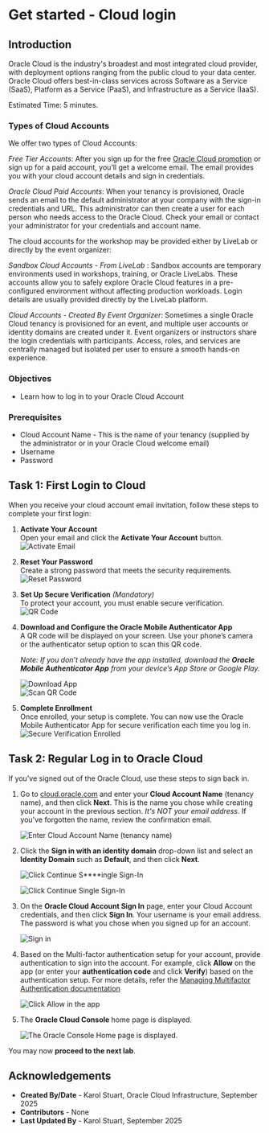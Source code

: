 # Get started - Cloud login

## Introduction

Oracle Cloud is the industry's broadest and most integrated cloud provider, with deployment options ranging from the public cloud to your data center. Oracle Cloud offers best-in-class services across Software as a Service (SaaS), Platform as a Service (PaaS), and Infrastructure as a Service (IaaS).

Estimated Time: 5 minutes.

### Types of Cloud Accounts

We offer two types of Cloud Accounts:

*Free Tier Accounts*:  After you sign up for the free [Oracle Cloud promotion](https://signup.cloud.oracle.com) or sign up for a paid account, you’ll get a welcome email. The email provides you with your cloud account details and sign in credentials.

*Oracle Cloud Paid Accounts*:  When your tenancy is provisioned, Oracle sends an email to the default administrator at your company with the sign-in credentials and URL. This administrator can then create a user for each person who needs access to the Oracle Cloud. Check your email or contact your administrator for your credentials and account name.

The cloud accounts for the workshop may be provided either by LiveLab or directly by the event organizer:

*Sandbox Cloud Accounts - From LiveLab* : Sandbox accounts are temporary environments used in workshops, training, or Oracle LiveLabs. These accounts allow you to safely explore Oracle Cloud features in a pre-configured environment without affecting production workloads. Login details are usually provided directly by the LiveLab platform.

*Cloud Accounts - Created By Event Organizer*: Sometimes a single Oracle Cloud tenancy is provisioned for an event, and multiple user accounts or identity domains are created under it. Event organizers or instructors share the login credentials with participants. Access, roles, and services are centrally managed but isolated per user to ensure a smooth hands-on experience.

### Objectives

- Learn how to log in to your Oracle Cloud Account

### Prerequisites
- Cloud Account Name - This is the name of your tenancy (supplied by the administrator or in your Oracle Cloud welcome email)
- Username
- Password

## Task 1: First Login to Cloud

When you receive your cloud account email invitation, follow these steps to complete your first login:

1. **Activate Your Account**  
   Open your email and click the **Activate Your Account** button.  
   ![Activate Email](./images/firstlogin_activate_email.png)

2. **Reset Your Password**  
   Create a strong password that meets the security requirements.  
   ![Reset Password](./images/firstlogin_reset_password.png)

3. **Set Up Secure Verification** *(Mandatory)*  
   To protect your account, you must enable secure verification.  
   ![QR Code](./images/firstlogin_enable_secure_verification.png)

4. **Download and Configure the Oracle Mobile Authenticator App**  
   A QR code will be displayed on your screen. Use your phone’s camera or the authenticator setup option to scan this QR code.

   *Note: If you don’t already have the app installed, download the **Oracle Mobile Authenticator App** from your device’s App Store or Google Play.*  

   ![Download App](./images/firstlogin_scan_download_authenticator.png)  
   ![Scan QR Code](./images/firstlogin_mobile_scan_qr_code.png)

5. **Complete Enrollment**  
   Once enrolled, your setup is complete. You can now use the Oracle Mobile Authenticator App for secure verification each time you log in.  
   ![Secure Verification Enrolled](./images/firstlogin_verification_enrolled.png)


## Task 2:  Regular Log in to Oracle Cloud
If you've signed out of the Oracle Cloud, use these steps to sign back in.

1. Go to [cloud.oracle.com](https://cloud.oracle.com) and enter your **Cloud Account Name** (tenancy name), and then click **Next**. This is the name you chose while creating your account in the previous section. _It's NOT your email address_. If you've forgotten the name, review the confirmation email.

    ![Enter Cloud Account Name (tenancy name)](./images/cloud-oracle-ls.png " ")

2. Click the **Sign in with an identity domain** drop-down list and select an **Identity Domain** such as **Default**, and then click **Next**.

    ![Click Continue S****ingle Sign-In](./images/cloud-login-default-ls.png " ")

    ![Click Continue Single Sign-In](./images/cloud-login-oracle-identity-ls.png " ")

3. On the **Oracle Cloud Account Sign In** page, enter your Cloud Account credentials, and then click **Sign In**. Your username is your email address. The password is what you chose when you signed up for an account.

    ![Sign in](./images/oci-signin-ls.png " ")

4. Based on the Multi-factor authentication setup for your account, provide authentication to sign into the account. For example, click **Allow** on the app (or enter your **authentication code** and click **Verify**) based on the authentication setup. For more details, refer the [Managing Multifactor Authentication documentation](https://docs.oracle.com/en-us/iaas/Content/Identity/Tasks/usingmfa.htm)

    ![Click Allow in the app](./images/sso-multi-factor-authentication-ls.png " ")

5. The **Oracle Cloud Console** home page is displayed.

    ![The Oracle Console Home page is displayed.](./images/console-home-page-ls.png " ")

You may now **proceed to the next lab**.

## Acknowledgements
- **Created By/Date** -  Karol Stuart, Oracle Cloud Infrastructure, September 2025
- **Contributors** - None
- **Last Updated By** - Karol Stuart, September 2025
